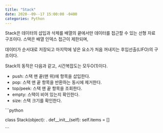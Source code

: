 ```yaml
---
title: "Stack"
date: 2020--09--17 15:00:00 -0400
categories: Python
---
```

Stack은 데이터의 삽입과 삭제를 배열의 끝에서만 데이터를 접근할 수 있는 선형 자료구조이다. 스택은 배열 인덱스 접근이 제한되며, 

데이터가 순서대로 저장되고 마지막에 넣은 요소가 처음 꺼내지는 후입선출(LIFO)의 구조이다.

Stack의 동작은 다음과 같고, 시간복잡도는 모두O(1)이다.

- push: 스택 맨 끝(맨 위)에 항목을 삽입한다.
- pop: 스택 맨 끝 항목을 반환하는 동시에 제거한다.
- top/peek: 스택 맨 끝 항목을 조회한다.
- empty: 스택이 비어 있는지 확인한다.
- size: 스택 크기를 확인한다.

​```python

class Stack(object):
.
    def__init__(self):
        self.items = []

​```


[jekyll-docs]: https://jekyllrb.com/docs/home
[jekyll-gh]:   https://github.com/jekyll/jekyll
[jekyll-talk]: https://talk.jekyllrb.com/